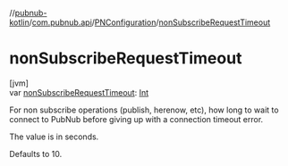 //[pubnub-kotlin](../../../index.md)/[com.pubnub.api](../index.md)/[PNConfiguration](index.md)/[nonSubscribeRequestTimeout](non-subscribe-request-timeout.md)

# nonSubscribeRequestTimeout

[jvm]\
var [nonSubscribeRequestTimeout](non-subscribe-request-timeout.md): [Int](https://kotlinlang.org/api/latest/jvm/stdlib/kotlin/-int/index.html)

For non subscribe operations (publish, herenow, etc), how long to wait to connect to PubNub before giving up with a connection timeout error.

The value is in seconds.

Defaults to 10.
